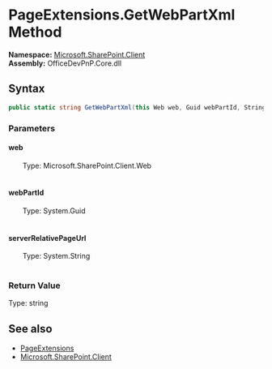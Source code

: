 # PageExtensions.GetWebPartXml Method  
  

**Namespace:** [Microsoft.SharePoint.Client](Microsoft.SharePoint.Client.md)  
**Assembly:** OfficeDevPnP.Core.dll  
## Syntax
```C#
public static string GetWebPartXml(this Web web, Guid webPartId, String serverRelativePageUrl)
```
### Parameters
#### web  
&emsp;&emsp;Type: Microsoft.SharePoint.Client.Web  
&emsp;&emsp;  

  

#### webPartId  
&emsp;&emsp;Type: System.Guid  
&emsp;&emsp;  

  

#### serverRelativePageUrl  
&emsp;&emsp;Type: System.String  
&emsp;&emsp;  

  

### Return Value
Type: string  

## See also
- [PageExtensions](Microsoft.SharePoint.Client.PageExtensions.md) 
- [Microsoft.SharePoint.Client](Microsoft.SharePoint.Client.md) 
